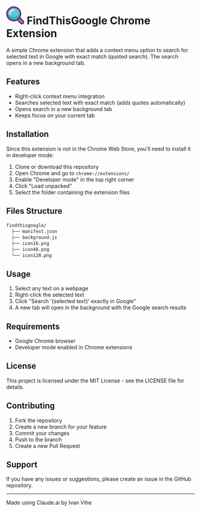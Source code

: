 <h1 align="left">
  <img src="icon48.png" alt="FindThisGoogle Logo" width="48" height="48">
  FindThisGoogle Chrome Extension
</h1>

A simple Chrome extension that adds a context menu option to search for selected text in Google with exact match (quoted search). The search opens in a new background tab.

## Features

- Right-click context menu integration
- Searches selected text with exact match (adds quotes automatically)
- Opens search in a new background tab
- Keeps focus on your current tab

## Installation

Since this extension is not in the Chrome Web Store, you'll need to install it in developer mode:

1. Clone or download this repository
2. Open Chrome and go to `chrome://extensions/`
3. Enable "Developer mode" in the top right corner
4. Click "Load unpacked"
5. Select the folder containing the extension files

## Files Structure

```
findthisgoogle/
  ├── manifest.json
  ├── background.js
  ├── icon16.png
  ├── icon48.png
  └── icon128.png
```

## Usage

1. Select any text on a webpage
2. Right-click the selected text
3. Click "Search '{selected text}' exactly in Google"
4. A new tab will open in the background with the Google search results

## Requirements

- Google Chrome browser
- Developer mode enabled in Chrome extensions

## License

This project is licensed under the MIT License - see the LICENSE file for details.

## Contributing

1. Fork the repository
2. Create a new branch for your feature
3. Commit your changes
4. Push to the branch
5. Create a new Pull Request

## Support

If you have any issues or suggestions, please create an issue in the GitHub repository.

---

Made using Claude.ai by Ivan Vihe
